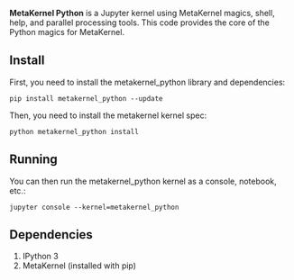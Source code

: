 **MetaKernel Python** is a Jupyter kernel using MetaKernel magics, shell, help, and parallel processing tools. This code provides the core of the Python magics for MetaKernel.

## Install

First, you need to install the metakernel_python library and dependencies:

```shell
pip install metakernel_python --update
```

Then, you need to install the metakernel kernel spec:

```shell
python metakernel_python install
```

## Running

You can then run the metakernel_python kernel as a console, notebook, etc.:

```shell
jupyter console --kernel=metakernel_python
```

## Dependencies

1. IPython 3
2. MetaKernel (installed with pip)
